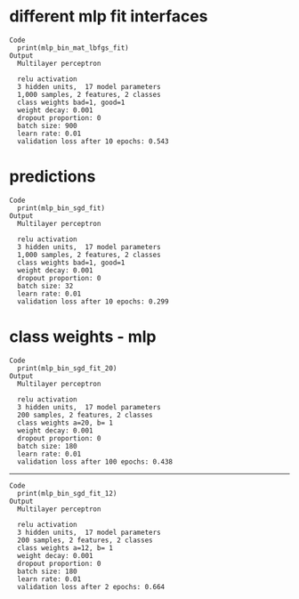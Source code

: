 # different mlp fit interfaces

    Code
      print(mlp_bin_mat_lbfgs_fit)
    Output
      Multilayer perceptron
      
      relu activation
      3 hidden units,  17 model parameters
      1,000 samples, 2 features, 2 classes 
      class weights bad=1, good=1 
      weight decay: 0.001 
      dropout proportion: 0 
      batch size: 900 
      learn rate: 0.01 
      validation loss after 10 epochs: 0.543 

# predictions

    Code
      print(mlp_bin_sgd_fit)
    Output
      Multilayer perceptron
      
      relu activation
      3 hidden units,  17 model parameters
      1,000 samples, 2 features, 2 classes 
      class weights bad=1, good=1 
      weight decay: 0.001 
      dropout proportion: 0 
      batch size: 32 
      learn rate: 0.01 
      validation loss after 10 epochs: 0.299 

# class weights - mlp

    Code
      print(mlp_bin_sgd_fit_20)
    Output
      Multilayer perceptron
      
      relu activation
      3 hidden units,  17 model parameters
      200 samples, 2 features, 2 classes 
      class weights a=20, b= 1 
      weight decay: 0.001 
      dropout proportion: 0 
      batch size: 180 
      learn rate: 0.01 
      validation loss after 100 epochs: 0.438 

---

    Code
      print(mlp_bin_sgd_fit_12)
    Output
      Multilayer perceptron
      
      relu activation
      3 hidden units,  17 model parameters
      200 samples, 2 features, 2 classes 
      class weights a=12, b= 1 
      weight decay: 0.001 
      dropout proportion: 0 
      batch size: 180 
      learn rate: 0.01 
      validation loss after 2 epochs: 0.664 

